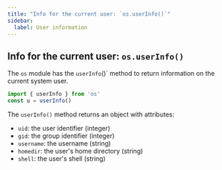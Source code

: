 ```yaml
---
title: "Info for the current user: `os.userInfo()`"
sidebar:
  label: User information
---
```


## Info for the current user: `os.userInfo()`
The `os` module has the `userInfo`()` method to return information on the current system user.

```javascript
import { userInfo } from 'os'
const u = userInfo()
```

The `userInfo()` method returns an object with attributes:

- `uid`: the user identifier (integer)
- `gid`: the group identifier (integer)
- `username`: the username (string)
- `homedir`: the user's home directory (string)
- `shell`: the user's shell (string)
